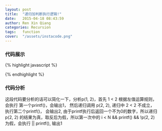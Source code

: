 ```yaml
---
layout: post
title:  "递归加判断执行逻辑!"
date:   2015-04-18 08:43:59
author: Ren Xin Qiang
categories: Recursion
tags:	function 
cover:  "/assets/instacode.png"
---
```


### 代码展示
{% highlight javascript %}
<?php
    function p($i, $n){
        return ($i < $n && printf("%d\n", $i) && !p($i + 1, $n))
        || printf("%d\n", $i);
    }
    p(1,5);
?>
{% endhighlight %}

### 代码分析
这段代码要分析的话可以简化一下，分析p(1, 2)，首先 1 < 2 根据左值运算规则，会执行 第一个printf()，会输出1， 然后递归调用 p(2, 2), 递归中 2 < 2 不成立，执行第二个printf()， 会输出2, 由于printf执行后返回一个不为0的数字，所以递归p(2, 2) 的结果为真，取反后为假，所以第一次中的  i < N && printf() && !p(2, 2)为假，会执行 || printf(), 输出1
